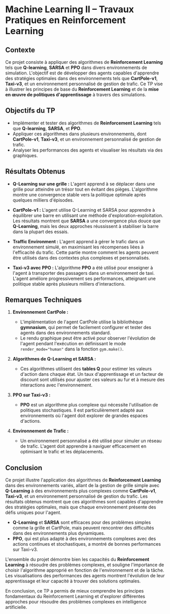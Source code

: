# Machine Learning II – Travaux Pratiques en Reinforcement Learning


## Contexte

Ce projet consiste à appliquer des algorithmes de **Reinforcement Learning** tels que **Q-learning**, **SARSA** et **PPO** dans divers environnements de simulation. L'objectif est de développer des agents capables d'apprendre des stratégies optimales dans des environnements tels que **CartPole-v1**, **Taxi-v3**, et un environnement personnalisé de gestion de trafic. Ce TP vise à illustrer les principes de base du **Reinforcement Learning** et de la **mise en œuvre de politiques d'apprentissage** à travers des simulations.



## Objectifs du TP

- Implémenter et tester des algorithmes de **Reinforcement Learning** tels que **Q-learning**, **SARSA**, et **PPO**.
- Appliquer ces algorithmes dans plusieurs environnements, dont **CartPole-v1**, **Taxi-v3**, et un environnement personnalisé de gestion de trafic.
- Analyser les performances des agents et visualiser les résultats via des graphiques.

## Résultats Obtenus

- **Q-Learning sur une grille :** L'agent apprend à se déplacer dans une grille pour atteindre un trésor tout en évitant des pièges. L'algorithme montre une convergence stable vers la politique optimale après quelques milliers d'épisodes.
  
- **CartPole-v1 :** L'agent utilise Q-Learning et SARSA pour apprendre à équilibrer une barre en utilisant une méthode d'exploration-exploitation. Les résultats montrent que **SARSA** a une convergence plus douce que **Q-Learning**, mais les deux approches réussissent à stabiliser la barre dans la plupart des essais.

- **Traffic Environment :** L'agent apprend à gérer le trafic dans un environnement simulé, en maximisant les récompenses liées à l'efficacité du trafic. Cette partie montre comment les agents peuvent être utilisés dans des contextes plus complexes et personnalisés.

- **Taxi-v3 avec PPO :** L'algorithme **PPO** a été utilisé pour enseigner à l'agent à transporter des passagers dans un environnement de taxi. L'agent améliore progressivement ses performances, atteignant une politique stable après plusieurs milliers d'interactions.

## Remarques Techniques

1. **Environnement CartPole :**
   - L'implémentation de l'agent CartPole utilise la bibliothèque **gymnasium**, qui permet de facilement configurer et tester des agents dans des environnements standard.
   - Le rendu graphique peut être activé pour observer l'évolution de l'agent pendant l'exécution en définissant le mode `render_mode="human"` dans la fonction `gym.make()`.

2. **Algorithmes de Q-Learning et SARSA :**
   - Ces algorithmes utilisent des **tables Q** pour estimer les valeurs d'action dans chaque état. Un taux d'apprentissage et un facteur de discount sont utilisés pour ajuster ces valeurs au fur et à mesure des interactions avec l'environnement.

3. **PPO sur Taxi-v3 :**
   - **PPO** est un algorithme plus complexe qui nécessite l'utilisation de politiques stochastiques. Il est particulièrement adapté aux environnements où l'agent doit explorer de grandes espaces d'actions.
   
4. **Environnement de Trafic :**
   - Un environnement personnalisé a été utilisé pour simuler un réseau de trafic. L'agent doit apprendre à naviguer efficacement en optimisant le trafic et les déplacements.



## Conclusion

Ce projet illustre l'application des algorithmes de **Reinforcement Learning** dans des environnements variés, allant de la gestion de grille simple avec **Q-Learning** à des environnements plus complexes comme **CartPole-v1**, **Taxi-v3**, et un environnement personnalisé de gestion du trafic. Les résultats obtenus montrent que ces algorithmes sont capables d'apprendre des stratégies optimales, mais que chaque environnement présente des défis uniques pour l'agent.

- **Q-Learning** et **SARSA** sont efficaces pour des problèmes simples comme la grille et CartPole, mais peuvent rencontrer des difficultés dans des environnements plus dynamiques.
- **PPO**, qui est plus adapté à des environnements complexes avec des actions continues et stochastiques, a montré de bonnes performances sur Taxi-v3.

L'ensemble du projet démontre bien les capacités du **Reinforcement Learning** à résoudre des problèmes complexes, et souligne l'importance de choisir l'algorithme approprié en fonction de l'environnement et de la tâche. Les visualisations des performances des agents montrent l'évolution de leur apprentissage et leur capacité à trouver des solutions optimales.

En conclusion, ce TP a permis de mieux comprendre les principes fondamentaux du Reinforcement Learning et d'explorer différentes approches pour résoudre des problèmes complexes en intelligence artificielle.
